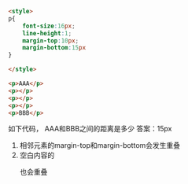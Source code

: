 ```html
<style>
p{
    font-size:16px;
    line-height:1;
    margin-top:10px;
    margin-bottom:15px
}

</style>

<p>AAA</p>
<p></p>
<p></p>
<p></p>
<p>BBB</p>
```

如下代码， AAA和BBB之间的距离是多少 答案：15px

1. 相邻元素的margin-top和margin-bottom会发生重叠
2. 空白内容的<p></p>也会重叠
